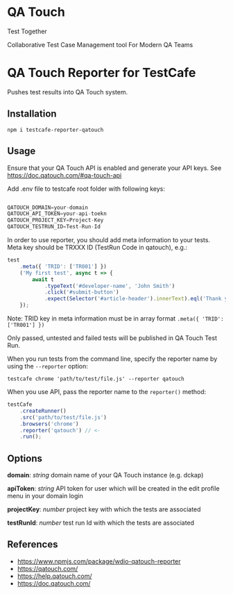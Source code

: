 # QA Touch
Test Together

Collaborative Test Case Management tool For Modern QA Teams

# QA Touch Reporter for TestCafe

Pushes test results into QA Touch system.

## Installation

```shell
npm i testcafe-reporter-qatouch
```

## Usage
Ensure that your QA Touch API is enabled and generate your API keys. See https://doc.qatouch.com/#qa-touch-api

Add .env file to testcafe root folder with following keys:

```Javascript

QATOUCH_DOMAIN=your-domain
QATOUCH_API_TOKEN=your-api-toekn
QATOUCH_PROJECT_KEY=Project-Key
QATOUCH_TESTRUN_ID=Test-Run-Id

```


In order to use reporter, you should add meta information to your tests. Meta key should be TRXXX ID (TestRun Code in qatouch), e.g.:

```Javascript
test
    .meta({ 'TRID': ['TR001'] })
    ('My first test', async t => {
        await t
            .typeText('#developer-name', 'John Smith')
            .click('#submit-button')
            .expect(Selector('#article-header').innerText).eql('Thank you, John Smith!');
    });

```

Note: TRID key in meta information must be in array format ``` .meta({ 'TRID': ['TR001'] }) ```

Only passed, untested and failed tests will be published in QA Touch Test Run.

When you run tests from the command line, specify the reporter name by using the `--reporter` option:

```
testcafe chrome 'path/to/test/file.js' --reporter qatouch
```


When you use API, pass the reporter name to the `reporter()` method:

```js
testCafe
    .createRunner()
    .src('path/to/test/file.js')
    .browsers('chrome')
    .reporter('qatouch') // <-
    .run();
```

## Options

**domain**: *string* domain name of your QA Touch instance (e.g. dckap)

**apiToken**: *string* API token for user which will be created in the edit profile menu in your domain login

**projectKey**: *number* project key with which the tests are associated

**testRunId**: *number* test run Id with which the tests are associated

## References
- https://www.npmjs.com/package/wdio-qatouch-reporter
- https://qatouch.com/
- https://help.qatouch.com/
- https://doc.qatouch.com/
